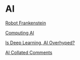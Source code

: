 # AI

[Robot Frankenstein](robot-frankenstein.md)

[Computing AI](../../2021/09/computing-ai.md)

[Is Deep Learning, AI Overhyped?](../../2016/08/deep-learning-general-ai.md)

[AI Collated Comments](ai-comments.md)

